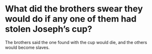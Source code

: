 # What did the brothers swear they would do if any one of them had stolen Joseph’s cup?

The brothers said the one found with the cup would die, and the others would become slaves.
